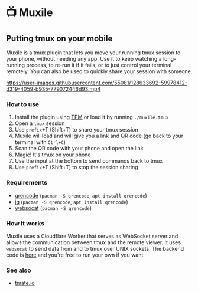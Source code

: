 # 📺 Muxile

## Putting tmux on your mobile

Muxile is a tmux plugin that lets you move your running tmux session to your phone, without needing any app. Use it to keep watching a long-running process, to re-run it if it fails, or to just control your terminal remotely. You can also be used to quickly share your session with someone.

https://user-images.githubusercontent.com/55081/128633692-59978412-d319-4059-b935-779072446d93.mp4

### How to use

1. Install the plugin using [TPM](https://github.com/tmux-plugins/tpm) or load it by running `./muxile.tmux`
1. Open a `tmux` session
1. Use `prefix`+T (Shift+T) to share your tmux session
1. Muxile will load and will give you a link and QR code (go back to your terminal with `Ctrl+C`)
1. Scan the QR code with your phone and open the link
1. Magic! It's tmux on your phone
1. Use the input at the bottom to send commands back to tmux
1. Use `prefix`+T (Shift+T) to stop the session sharing

### Requirements

-   [qrencode](https://fukuchi.org/works/qrencode/) (`pacman -S qrencode`, `apt install qrencode`)
-   [jq](https://github.com/stedolan/jq) (`pacman -S qrencode`, `apt install qrencode`)
-   [websocat](https://github.com/vi/websocat/) (`pacman -S qrencode`)

### How it works

Muxile uses a Cloudflare Worker that serves as WebSocket server and allows the communication between tmux and the remote viewer. It uses `websocat` to send data from and to tmux over UNIX sockets. The backend code is [here](https://github.com/bjesus/muxile-worker) and you're free to run your own if you want.

### See also

-   [tmate.io](tmate.io)
